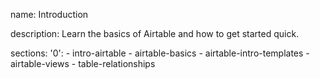 name: Introduction

description: Learn the basics of Airtable and how to get started quick.

sections:
  '0':
    - intro-airtable
    - airtable-basics
    - airtable-intro-templates
    - airtable-views
    - table-relationships